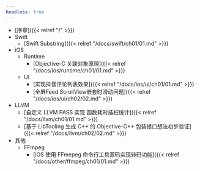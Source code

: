 ```yaml
---
headless: true
---
```


- [序章]({{< relref "/" >}})
- Swift
  - [Swift Substring]({{< relref "/docs/swift/ch01/01.md" >}})
- iOS
  - Runtime
    - [Objective-C 关联对象原理]({{< relref "/docs/ios/runtime/ch01/01.md" >}})
  - UI
    - [实现抖音评论列表效果]({{< relref "/docs/ios/ui/ch01/01.md" >}})
    - [全屏Feed ScrollView嵌套时滑动问题]({{< relref "/docs/ios/ui/ch02/02.md" >}})
- LLVM
  - [自定义 LLVM PASS 实现 函数耗时插桩统计]({{< relref "/docs/llvm/ch01/01.md" >}})
  - [基于 LibTooling 生成 C++ 的 Objective-C++ 包装接口想法初步验证]({{< relref "/docs/llvm/ch02/02.md" >}})
- 其他
  - FFmpeg
    - [iOS 使用 FFmepeg 命令行工具源码实现转码功能]({{< relref "/docs/other/ffmpeg/ch01/01.md" >}})
